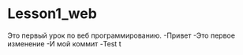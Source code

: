 # Lesson1_web
Это первый урок по веб программированию.
-Привет
-Это первое изменение
-И мой коммит
-Test
t
